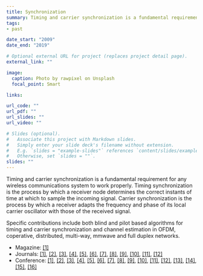 ```yaml
---
title: Synchronization
summary: Timing and carrier synchronization is a fundamental requirement for any wireless communications system to work properly.
tags:
- past

date_start: "2009"
date_end: "2019"

# Optional external URL for project (replaces project detail page).
external_link: ""

image:
  caption: Photo by rawpixel on Unsplash
  focal_point: Smart

links:

url_code: ""
url_pdf: ""
url_slides: ""
url_video: ""

# Slides (optional).
#   Associate this project with Markdown slides.
#   Simply enter your slide deck's filename without extension.
#   E.g. `slides = "example-slides"` references `content/slides/example-slides.md`.
#   Otherwise, set `slides = ""`.
slides: ""
---
```


Timing and carrier synchronization is a fundamental requirement for any wireless communications system to work properly. Timing synchronization is the process by which a receiver node determines the correct instants of time at which to sample the incoming signal. Carrier synchronization is the process by which a receiver adapts the frequency and phase of its local carrier oscillator with those of the received signal.

Specific contributions include both blind and pilot based algorithms for timing and carrier synchronization and channel estimation in OFDM, coperative, distributed, multi-way, mmwave and full duplex networks.

- Magazine: [[1]](http://users.cecs.anu.edu.au/~Salman.Durrani/_papers/journals/2016_eurasip.pdf)
- Journals: [[1]](http://users.cecs.anu.edu.au/~Salman.Durrani/_papers/journals/2010_ieeetwcom.pdf), [[2]](http://users.cecs.anu.edu.au/~Salman.Durrani/_papers/journals/2009_ieeetwcom.pdf), [[3]](http://users.cecs.anu.edu.au/~Salman.Durrani/_papers/journals/2009_ieeetsp.pdf), [[4]](http://users.cecs.anu.edu.au/~Salman.Durrani/_papers/journals/2011_iet.pdf), [[5]](http://users.cecs.anu.edu.au/~Salman.Durrani/_papers/journals/2012_ieeetsp_a.pdf), [[6]](http://users.cecs.anu.edu.au/~Salman.Durrani/_papers/journals/2012_ieeetcom.pdf), [[7]](http://users.cecs.anu.edu.au/~Salman.Durrani/_papers/journals/2013_ieeetcom.pdf), [[8]](http://ieeexplore.ieee.org/xpl/articleDetails.jsp?arnumber=6868950), [[9]](http://ieeexplore.ieee.org/xpl/articleDetails.jsp?arnumber=7065207), [[10]](http://users.cecs.anu.edu.au/~Salman.Durrani/_papers/journals/2016_jcn.pdf), [[11]](https://link.springer.com/content/pdf/10.1186/s13634-018-0529-9.pdf), [[12]](https://asp-eurasipjournals.springeropen.com/articles/10.1186/s13634-019-0614-8)
- Conference: [[1]](http://users.cecs.anu.edu.au/~Salman.Durrani/_papers/pimrc08_2.pdf), [[2]](http://users.cecs.anu.edu.au/~Salman.Durrani/_papers/iccs2008.pdf), [[3]](http://users.cecs.anu.edu.au/~Salman.Durrani/_papers/Globecom09.pdf), [[4]](http://users.cecs.anu.edu.au/~Salman.Durrani/_papers/ausctw10.pdf), [[5]](http://users.cecs.anu.edu.au/~Salman.Durrani/_papers/icfcc10_o.pdf), [[6]](http://users.cecs.anu.edu.au/~Salman.Durrani/_papers/icfcc10_a.pdf), [[7]](http://users.cecs.anu.edu.au/~Salman.Durrani/_papers/icspcs10_a.pdf), [[8]](http://users.cecs.anu.edu.au/~Salman.Durrani/_papers/icassp11_a.pdf), [[9]](http://users.cecs.anu.edu.au/~Salman.Durrani/_papers/icc11.pdf), [[10]](http://users.cecs.anu.edu.au/~Salman.Durrani/_papers/icspcs11_a.pdf), [[11]](http://users.cecs.anu.edu.au/~Salman.Durrani/_papers/icc12_C4.pdf), [[12]](http://users.cecs.anu.edu.au/~Salman.Durrani/_papers/spawc13_C3.pdf), [[13]](http://users.cecs.anu.edu.au/~Salman.Durrani/_papers/spawc14_C4.pdf), [[14]](http://users.cecs.anu.edu.au/~Salman.Durrani/_papers/iscit2015.pdf), [[15]](http://users.cecs.anu.edu.au/~Salman.Durrani/_papers/C4_wcnc2016.pdf), [[16]](http://users.cecs.anu.edu.au/~Salman.Durrani/_papers/C2_icc2017.pdf)